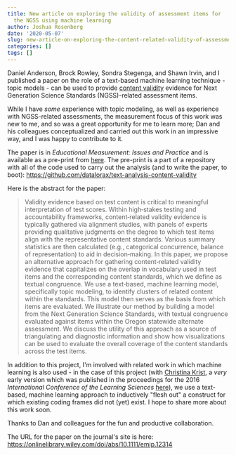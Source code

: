 ```yaml
---
title: New article on exploring the validity of assessment items for
  the NGSS using machine learning
author: Joshua Rosenberg
date: '2020-05-07'
slug: new-article-on-exploring-the-content-related-validity-of-assessment-items-for-the-ngss-using-machine-learning
categories: []
tags: []
---
```


Daniel Anderson, Brock Rowley, Sondra Stegenga, and Shawn Irvin, and I published
a paper on the role of a text-based machine learning technique - topic models - 
can be used to provide [content validity](https://en.wikipedia.org/wiki/Content_validity)
evidence for Next Generation Science Standards (NGSS)-related assessment items.

While I have *some* experience with topic modeling, as well as experience with 
NGSS-related assessments, the measurement focus of this work was new to me, and 
so was a great opportunity for me to learn more; Dan and his colleagues 
conceptualized and carried out this work in an impressive way, and I was happy 
to contribute to it. 

The paper is in *Educational Measurement: Issues and Practice* and is available
as a pre-print from [here](https://github.com/datalorax/text-analysis-content-validity/blob/master/text-analysis-content-validity.pdf). The pre-print is a part of a repository with all of 
the code used to carry out the analysis (and to write the paper, to boot): https://github.com/datalorax/text-analysis-content-validity

Here is the abstract for the paper:

> Validity evidence based on test content is critical to meaningful interpretation of test scores. Within high‐stakes testing and accountability frameworks, content‐related validity evidence is typically gathered via alignment studies, with panels of experts providing qualitative judgments on the degree to which test items align with the representative content standards. Various summary statistics are then calculated (e.g., categorical concurrence, balance of representation) to aid in decision‐making. In this paper, we propose an alternative approach for gathering content‐related validity evidence that capitalizes on the overlap in vocabulary used in test items and the corresponding content standards, which we define as textual congruence. We use a text‐based, machine learning model, specifically topic modeling, to identify clusters of related content within the standards. This model then serves as the basis from which items are evaluated. We illustrate our method by building a model from the Next Generation Science Standards, with textual congruence evaluated against items within the Oregon statewide alternate assessment. We discuss the utility of this approach as a source of triangulating and diagnostic information and show how visualizations can be used to evaluate the overall coverage of the content standards across the test items.

In addition to this project, I'm involved with related work in which machine 
learning is also used - in the case of this project (with [Christina Krist](http://www.christinakrist.org/), a *very* early version 
which was published in the proceedings for the 2016 *International Conference
of the Learning Sciences* [here](http://www.christinakrist.org/uploads/7/0/0/7/70078653/kristrosenbergicls2016revised.pdf)), we use a text-based, machine learning approach to inductively 
"flesh out" a construct for which existing coding frames did not (yet) exist. I 
hope to share more about this work soon.

Thanks to Dan and colleagues for the fun and productive collaboration.

The URL for the paper on the journal's site is here: https://onlinelibrary.wiley.com/doi/abs/10.1111/emip.12314